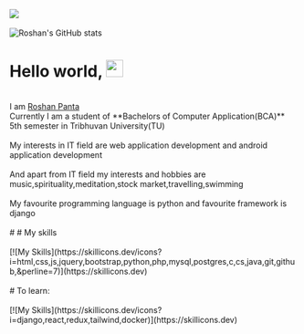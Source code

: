 ![](https://komarev.com/ghpvc/?username=Roshan2059)<br><br>
![Roshan's GitHub stats](https://github-readme-stats.vercel.app/api?username=Roshan2059&show_icons=true&theme=radical&border_color=d8387c)
# Hello world, <img alt="wave" src="https://github.com/TheDudeThatCode/TheDudeThatCode/raw/master/Assets/Hi.gif" width="30"/>
<br>
I am <a href="roshanpanta.com.np">Roshan Panta</a><br>
Currently I am a student of **Bachelors of Computer Application(BCA)** 5th semester in Tribhuvan University(TU)<br><br>
My interests in IT field are web application development and android application development<br><br>
And apart from IT field my interests and hobbies are music,spirituality,meditation,stock market,travelling,swimming<br><br>
My favourite programming language is python and favourite framework is django<br><br>
#
# My skills<br><br>
[![My Skills](https://skillicons.dev/icons?i=html,css,js,jquery,bootstrap,python,php,mysql,postgres,c,cs,java,git,github,&perline=7)](https://skillicons.dev)
<br><br>
# To learn:<br><br>
[![My Skills](https://skillicons.dev/icons?i=django,react,redux,tailwind,docker)](https://skillicons.dev)
